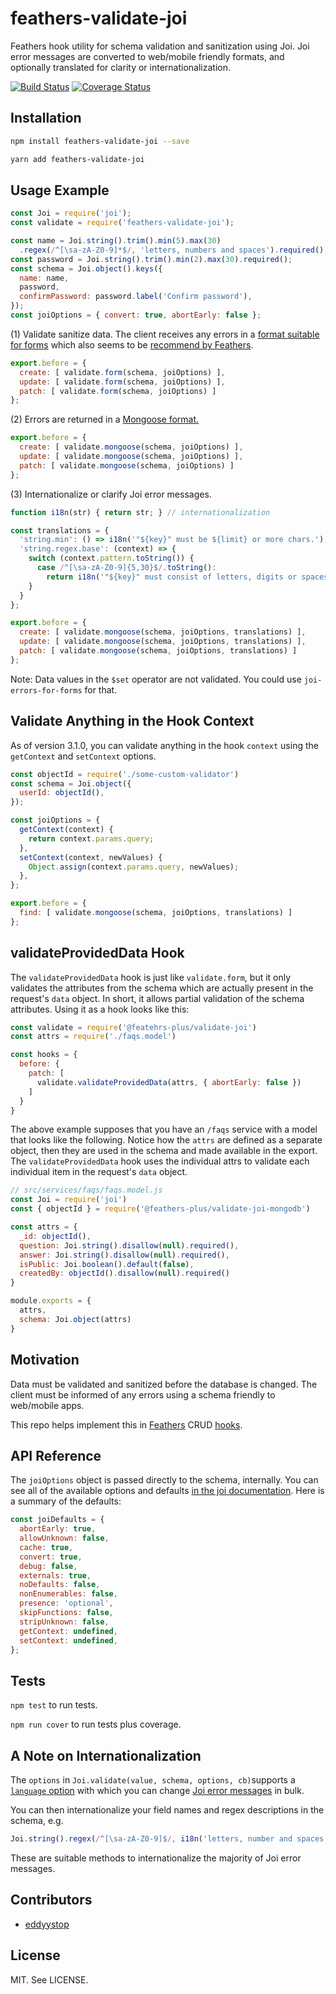 # feathers-validate-joi

Feathers hook utility for schema validation and sanitization using Joi.
Joi error messages are converted to web/mobile friendly formats,
and optionally translated for clarity or internationalization.

[![Build Status](https://github.com/feathersjs-ecosystem/validate-joi/workflows/ci/badge.svg)](https://github.com/feathersjs-ecosystem/validate-joi/actions?query=workflow%3A%22ci%22)
[![Coverage Status](https://coveralls.io/repos/github/feathersjs-ecosystem/validate-joi/badge.svg?branch=master)](https://coveralls.io/github/feathersjs-ecosystem/validate-joi?branch=master)

## Installation

```sh
npm install feathers-validate-joi --save

yarn add feathers-validate-joi
```

## Usage Example

```js
const Joi = require('joi');
const validate = require('feathers-validate-joi');

const name = Joi.string().trim().min(5).max(30)
  .regex(/^[\sa-zA-Z0-9]*$/, 'letters, numbers and spaces').required();
const password = Joi.string().trim().min(2).max(30).required();
const schema = Joi.object().keys({
  name: name,
  password,
  confirmPassword: password.label('Confirm password'),
});
const joiOptions = { convert: true, abortEarly: false };
```

(1) Validate sanitize data. The client receives any errors in a
[format suitable for forms](https://github.com/eddyystop/joi-errors-for-forms#code-examples)
which also seems to be
[recommend by Feathers](https://docs.feathersjs.com/api/errors.html#feathers-errors).

```js
export.before = {
  create: [ validate.form(schema, joiOptions) ],
  update: [ validate.form(schema, joiOptions) ],
  patch: [ validate.form(schema, joiOptions) ]
};
```

(2) Errors are returned in a
    [Mongoose format.](https://github.com/eddyystop/joi-errors-for-forms#code-examples)

```js
export.before = {
  create: [ validate.mongoose(schema, joiOptions) ],
  update: [ validate.mongoose(schema, joiOptions) ],
  patch: [ validate.mongoose(schema, joiOptions) ]
};
```

(3) Internationalize or clarify Joi error messages.

```js
function i18n(str) { return str; } // internationalization

const translations = {
  'string.min': () => i18n('"${key}" must be ${limit} or more chars.'),
  'string.regex.base': (context) => {
    switch (context.pattern.toString()) {
      case /^[\sa-zA-Z0-9]{5,30}$/.toString():
        return i18n('"${key}" must consist of letters, digits or spaces.');
    }
  }
};

export.before = {
  create: [ validate.mongoose(schema, joiOptions, translations) ],
  update: [ validate.mongoose(schema, joiOptions, translations) ],
  patch: [ validate.mongoose(schema, joiOptions, translations) ]
};
```

Note: Data values in the `$set` operator are not validated.
You could use `joi-errors-for-forms` for that.

## Validate Anything in the Hook Context

As of version 3.1.0, you can validate anything in the hook `context` using the `getContext` and `setContext` options.

```js
const objectId = require('./some-custom-validator')
const schema = Joi.object({
  userId: objectId(),
});

const joiOptions = {
  getContext(context) {
    return context.params.query;
  },
  setContext(context, newValues) {
    Object.assign(context.params.query, newValues);
  },
};

export.before = {
  find: [ validate.mongoose(schema, joiOptions, translations) ]
};
```

## validateProvidedData Hook

The `validateProvidedData` hook is just like `validate.form`, but it only validates the attributes from the schema which are actually present in the request's `data` object.  In short, it allows partial validation of the schema attributes.  Using it as a hook looks like this:

```js
const validate = require('@featehrs-plus/validate-joi')
const attrs = require('./faqs.model')

const hooks = {
  before: {
    patch: [
      validate.validateProvidedData(attrs, { abortEarly: false })
    ]
  }
}
```

The above example supposes that you have an `/faqs` service with a model that looks like the following.  Notice how the `attrs` are defined as a separate object, then they are used in the schema and made available in the export.  The `validateProvidedData` hook uses the individual attrs to validate each individual item in the request's `data` object.

```js
// src/services/faqs/faqs.model.js
const Joi = require('joi')
const { objectId } = require('@feathers-plus/validate-joi-mongodb')

const attrs = {
  _id: objectId(),
  question: Joi.string().disallow(null).required(),
  answer: Joi.string().disallow(null).required(),
  isPublic: Joi.boolean().default(false),
  createdBy: objectId().disallow(null).required()
}

module.exports = {
  attrs,
  schema: Joi.object(attrs)
}
```

## Motivation

Data must be validated and sanitized before the database is changed.
The client must be informed of any errors using a schema friendly to web/mobile apps.

This repo helps implement this in [Feathers](http://feathersjs.com/) CRUD
[hooks](https://docs.feathersjs.com/api/hooks.html).

## API Reference

The `joiOptions` object is passed directly to the schema, internally.  You can see all of the available options and defaults [in the joi documentation](https://joi.dev/api/?v=17.3.0#anyvalidatevalue-options).  Here is a summary of the defaults:

```js
const joiDefaults = {
  abortEarly: true,
  allowUnknown: false,
  cache: true,
  convert: true,
  debug: false,
  externals: true,
  noDefaults: false,
  nonEnumerables: false,
  presence: 'optional',
  skipFunctions: false,
  stripUnknown: false,
  getContext: undefined,
  setContext: undefined,
};
```

## Tests

`npm test` to run tests.

`npm run cover` to run tests plus coverage.

## A Note on Internationalization

The `options` in `Joi.validate(value, schema, options, cb)`supports a
[`language` option](https://joi.dev/api/?v=17.3.0#anyvalidatevalue-options)
with which you can change
[Joi error messages](https://joi.dev/api/?v=17.3.0#list-of-errors)
in bulk.

You can then internationalize your field names and regex descriptions in the schema, e.g.

```js
Joi.string().regex(/^[\sa-zA-Z0-9]$/, i18n('letters, number and spaces')).label(i18n('Confirm password'))
```

These are suitable methods to internationalize the majority of Joi error messages.

## Contributors

- [eddyystop](https://github.com/feathers-plus)

## License

MIT. See LICENSE.
